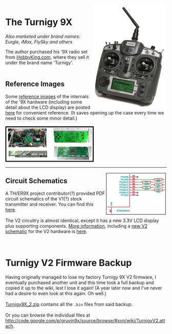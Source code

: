 <img src='TurnigyV2.attach/turnigy9x.jpg' align='right'>
<h1>The Turnigy 9X</h1>
<i>Also marketed under brand names: Eurgle, iMax, FlySky and others</i>

The author purchased his '9X radio set from <a href='http://hobbyking.com'>HobbyKing.com</a>, where they sell it under the brand name 'Turnigy'.<br>
<br>
<h2>Reference Images</h2>
Some <a href='ReferenceImages.md'>reference images</a> of the internals of the '9X hardware (including some detail about the LCD display) are posted <a href='ReferenceImages.md'>here</a> for convenient reference. (It saves opening up the case every time we need to check some minor detail.)<br>
<br>
<a href='http://code.google.com/p/gruvin9x/wiki/ReferenceImages'><img src='TurnigyV2.attach/refimages_thm.jpg' /></a>
<hr />

<img src='TurnigyV2.attach/schematic_thm.png' align='right'>
<h2>Circuit Schematics</h2>

A TH/ER9X project contributor(?) provided PDF circuit schematics of the V1(?) stock transmitter and receiver. You can find this <a href='http://gruvin9x.googlecode.com/svn/trunk/doc/9X_Schematic.pdf'>here</a>.<br>
<br>
The V2 circuitry is almost identical, except it has a new 3.3V LCD display plus supporting components. <a href='Circuitry.md'>More information</a>, including a <a href='http://gruvin9x.googlecode.com/svn/trunk/pcb/actual_v2_9x/gruvin9x_v2_actual.pdf'>new V2 schematic</a> for the V2 hardware is <a href='Circuitry.md'>here</a>.<br>
<br>
<br>
<h1>Turnigy V2 Firmware Backup</h1>

Having originally managed to lose my factory Turnigy 9X V2 firmware, I eventually purchased another unit and this time took a full backup and copied it up to the wiki, lest I lose it again! (A year later now and I've never had a desire to even look at this again. Oh well.)<br>
<br>
<a href='TurnigyV2.attach/Turnigy9X_V2.zip'>Turnigy9X_2.zip</a> contains all the <code>.bin</code> files from said backup.<br>
<br>
Or you can browse the individual files at <a href='http://code.google.com/p/gruvin9x/source/browse/#svn/wiki/TurnigyV2.attach'>http://code.google.com/p/gruvin9x/source/browse/#svn/wiki/TurnigyV2.attach</a>.

